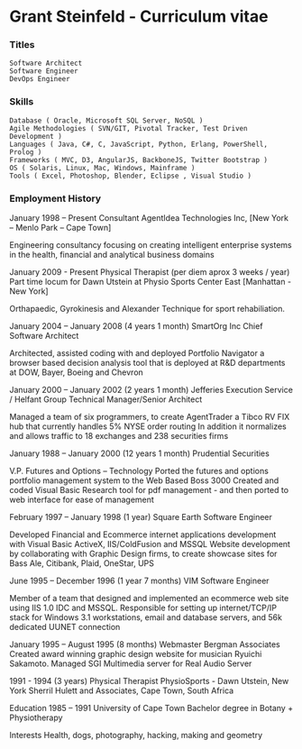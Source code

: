# Grant Steinfeld - Curriculum vitae


### Titles
    Software Architect
    Software Engineer
    DevOps Engineer


### Skills
    Database ( Oracle, Microsoft SQL Server, NoSQL ) 
    Agile Methodologies ( SVN/GIT, Pivotal Tracker, Test Driven Development ) 
    Languages ( Java, C#, C, JavaScript, Python, Erlang, PowerShell, Prolog ) 
    Frameworks ( MVC, D3, AngularJS, BackboneJS, Twitter Bootstrap ) 
    OS ( Solaris, Linux, Mac, Windows, Mainframe ) 
    Tools ( Excel, Photoshop, Blender, Eclipse , Visual Studio )

### Employment History

January 1998 – Present
Consultant
AgentIdea Technologies Inc, [New York – Menlo Park – Cape Town]

Engineering consultancy focusing on creating intelligent enterprise systems in the health, financial and analytical business domains


January 2009 - Present
Physical Therapist (per diem aprox 3 weeks / year)
Part time locum for Dawn Utstein at Physio Sports Center East [Manhattan - New York]

Orthapaedic, Gyrokinesis and Alexander Technique for sport rehabiliation.





January 2004 – January 2008 (4 years 1 month)
SmartOrg Inc 
Chief Software Architect

Architected, assisted coding with and deployed Portfolio Navigator a browser based decision analysis tool that is deployed at R&D departments at DOW, Bayer, Boeing and Chevron


January 2000 – January 2002 (2 years 1 month)
Jefferies Execution Service / Helfant Group
Technical Manager/Senior Architect

Managed a team of six programmers, to create AgentTrader a Tibco RV FIX hub that currently handles 5% NYSE order routing
In addition it normalizes and allows traffic to 18 exchanges and 238 securities firms


January 1988 – January 2000 (12 years 1 month)
Prudential Securities

V.P. Futures and Options – Technology
Ported the futures and options portfolio management system to the Web Based Boss 3000
Created and coded Visual Basic Research tool for pdf management - and then ported to web interface for ease of management


February 1997 – January 1998 (1 year)
Square Earth
Software Engineer

Developed Financial and Ecommerce internet applications development with Visual Basic ActiveX, IIS/ColdFusion and MSSQL
Website development by collaborating with Graphic Design firms, to create showcase sites for Bass Ale, Citibank, Plaid, OneStar, UPS


June 1995 – December 1996 (1 year 7 months)
VIM
Software Engineer

Member of a team that designed and implemented an ecommerce web site using IIS 1.0 IDC and MSSQL.
Responsible for setting up internet/TCP/IP stack for Windows 3.1 workstations, email and database servers, and 56k dedicated UUNET connection


January 1995 – August 1995 (8 months)
Webmaster Bergman Associates
Created award winning graphic design website for musician Ryuichi Sakamoto.
Managed SGI Multimedia server for Real Audio Server


1991 - 1994 (3 years)
Physical Therapist
PhysioSports - Dawn Utstein, New York
Sherril Hulett and Associates, Cape Town, South Africa


Education
1985 – 1991
University of Cape Town
Bachelor degree in Botany + Physiotherapy

Interests
Health, dogs, photography, hacking, making and geometry
